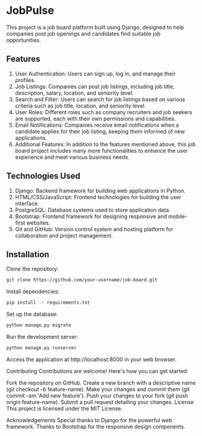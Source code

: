 # JobPulse
This project is a job board platform built using Django, designed to help companies post job openings and candidates find suitable job opportunities.

## Features
1. User Authentication: Users can sign up, log in, and manage their profiles.
2. Job Listings: Companies can post job listings, including job title, description, salary, location, and seniority level.
3. Search and Filter: Users can search for job listings based on various criteria such as job title, location, and seniority level.
4. User Roles: Different roles such as company recruiters and job seekers are supported, each with their own permissions and capabilities.
5. Email Notifications: Companies receive email notifications when a candidate applies for their job listing, keeping them informed of new applications.
6. Additional Features: In addition to the features mentioned above, this job board project includes many more functionalities to enhance the user experience and meet various business needs.

## Technologies Used
1. Django: Backend framework for building web applications in Python.
2. HTML/CSS/JavaScript: Frontend technologies for building the user interface.
3. PostgreSQL: Database systems used to store application data.
4. Bootstrap: Frontend framework for designing responsive and mobile-first websites.
5. Git and GitHub: Version control system and hosting platform for collaboration and project management.


## Installation
Clone the repository:
``` bash
git clone https://github.com/your-username/job-board.git
```

Install dependencies:
``` bash
pip install -r requirements.txt
```

Set up the database:
``` python
python manage.py migrate
```

Run the development server:
``` python
python manage.py runserver
```

Access the application at http://localhost:8000 in your web browser.

Contributing
Contributions are welcome! Here's how you can get started:

Fork the repository on GitHub.
Create a new branch with a descriptive name (git checkout -b feature-name).
Make your changes and commit them (git commit -am 'Add new feature').
Push your changes to your fork (git push origin feature-name).
Submit a pull request detailing your changes.
License
This project is licensed under the MIT License.

Acknowledgements
Special thanks to Django for the powerful web framework.
Thanks to Bootstrap for the responsive design components.
